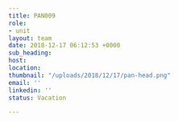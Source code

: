 ```yaml
---
title: PAN009
role:
- unit
layout: team
date: 2018-12-17 06:12:53 +0000
sub_heading: 
host: 
location: 
thumbnail: "/uploads/2018/12/17/pan-head.png"
email: ''
linkedin: ''
status: Vacation

---
```


